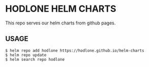 # HODLONE HELM CHARTS
This repo serves our helm charts from github pages.

## USAGE

```
$ helm repo add hodlone https://hodlone.github.io/helm-charts
$ helm repo update
$ helm search repo hodlone
```